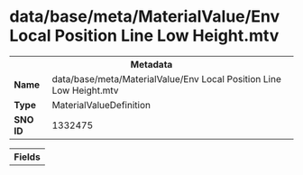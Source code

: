 <h1>data/base/meta/MaterialValue/Env Local Position Line Low Height.mtv</h1><table><tr><th colspan="100%">Metadata</th></tr><tr><td><b>Name</b></td><td>data/base/meta/MaterialValue/Env Local Position Line Low Height.mtv</td></tr><tr><td><b>Type</b></td><td>MaterialValueDefinition</td></tr><tr><td><b>SNO ID</b></td><td>1332475</td></tr></table>

<table><tr><th colspan="100%">Fields</th></tr></table>

